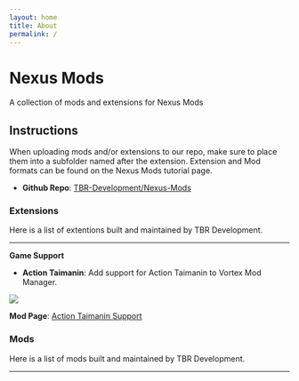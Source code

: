 ```yaml
---
layout: home
title: About
permalink: /
---
```


# Nexus Mods
A collection of mods and extensions for Nexus Mods

## Instructions

When uploading mods and/or extensions to our repo, make sure to place them into a subfolder named after the extension. Extension and Mod formats can be found on the Nexus Mods tutorial page.


* **Github Repo**: [TBR-Development/Nexus-Mods][github]



[github]: https://github.com/tbr-development/Nexus-Mods

### Extensions
Here is a list of extentions built and maintained by TBR Development.

---

**Game Support**

* **Action Taimanin**: Add support for Action Taimanin to Vortex Mod Manager.

![][ActionTaimanin-Image]

**Mod Page**: [Action Taimanin Support][ActionTaimanin-Page]

### Mods
Here is a list of mods built and maintained by TBR Development.

---




[ActionTaimanin-Image]: ./extensions/game/action-taimanin/actiontaimanin.png
[ActionTaimanin-Page]: https://www.nexusmods.com/site/mods/546